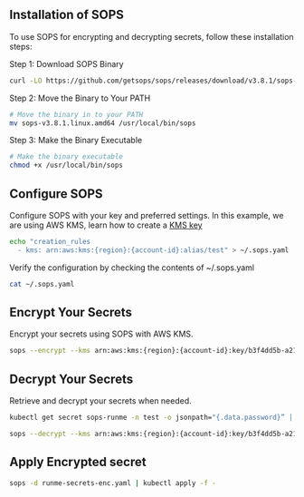 ## Installation of SOPS

To use SOPS for encrypting and decrypting secrets, follow these installation steps:

Step 1: Download SOPS Binary

```sh {"id":"01HRQ889ED4XMYJ854F19AH21E"}
curl -LO https://github.com/getsops/sops/releases/download/v3.8.1/sops-v3.8.1.linux.amd64
```

Step 2: Move the Binary to Your PATH

```sh {"id":"01HRQ88TT2RK0AX08N30BWK3PR"}
# Move the binary in to your PATH
mv sops-v3.8.1.linux.amd64 /usr/local/bin/sops
```

Step 3: Make the Binary Executable

```sh {"id":"01HRQ894MN8TG1YM7CCPC0R9DT"}
# Make the binary executable
chmod +x /usr/local/bin/sops
```

## Configure SOPS

Configure SOPS with your key and preferred settings. In this example, we are using AWS KMS, learn how to create a [KMS key](https://docs.aws.amazon.com/kms/latest/developerguide/create-keys.html)

```sh {"id":"01HRQ8AFJBJVENQ3NB8RM29H2J"}
echo "creation_rules
  - kms: arn:aws:kms:{region}:{account-id}:alias/test" > ~/.sops.yaml
```

Verify the configuration by checking the contents of ~/.sops.yaml

```sh {"id":"01HRQ8B3AKVMS82K79TX1Y94BP"}
cat ~/.sops.yaml
```

## Encrypt Your Secrets

Encrypt your secrets using SOPS with AWS KMS.

```sh {"id":"01HRQA75CJ96SFHC8HBTDC7YWS"}
sops --encrypt --kms arn:aws:kms:{region}:{account-id}:key/b3f4dd5b-a217-46b5-aef2-152fa66be8f4 --encryption-context Role:sops-runme-kms-role --encrypted-regex password runme-secrets.yaml > runme-secrets-enc.yaml
```

## Decrypt Your Secrets

Retrieve and decrypt your secrets when needed.

```sh {"id":"01HRQB245GSRCAFWEVE8MWBS0D"}
kubectl get secret sops-runme -n test -o jsonpath="{.data.password}” | base64 --decode
```

```sh {"id":"01HRQB2WR4YA4H90BB640VAMC5"}
sops --decrypt --kms arn:aws:kms:{region}:{account-id}:key/b3f4dd5b-a217-46b5-aef2-152fa66be8f4 --encryption-context Role:sops-runme-kms-role --encrypted-regex password runme-secrets-enc.yaml > runme-secrets.yaml
```

## Apply Encrypted secret

```sh {"id":"01HRQBMVX4W3Q9BBHEK8B7KGSE"}
sops -d runme-secrets-enc.yaml | kubectl apply -f -
```
